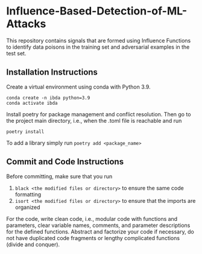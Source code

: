 # Influence-Based-Detection-of-ML-Attacks

This repository contains signals that are formed using Influence Functions to identify data poisons in the training set and adversarial examples in the test set.

## Installation Instructions

Create a virtual environment using conda with Python 3.9.
```
conda create -n ibda python=3.9
conda activate ibda
```
Install poetry for package management and conflict resolution. Then go to the project main directory, i.e., when the .toml file is reachable and run
```
poetry install
```
To add a library simply run `poetry add <package_name>`

## Commit and Code Instructions 

Before committing, make sure that you run 
1. `black <the modified files or directory>` to ensure the same code formatting
2. `isort <the modified files or directory>` to ensure that the imports are organized

For the code, write clean code, i.e., modular code with functions and parameters, clear variable names, comments, and parameter descriptions for the defined functions.
Abstract and factorize your code if necessary, do not have duplicated code fragments or lengthy complicated functions (divide and conquer).

